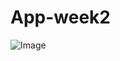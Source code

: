 # App-week2
![Image](https://github.com/user-attachments/assets/7acd9c1e-d09d-4903-846a-4c95123aa932)
